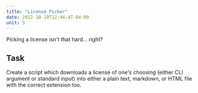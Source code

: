 ```yaml
---
title: "License Picker"
date: 2022-10-10T22:44:47-04:00
unit: 5
---
```


Picking a license isn't that hard... right?

## Task

Create a script which downloads a license of one's choosing (either CLI argument
or standard input) into either a plain text, markdown, or HTML file with the
correct extension too.
